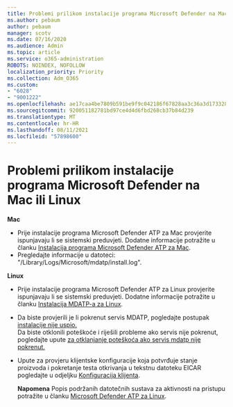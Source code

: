 ```yaml
---
title: Problemi prilikom instalacije programa Microsoft Defender na Mac ili Linux
ms.author: pebaum
author: pebaum
manager: scotv
ms.date: 07/16/2020
ms.audience: Admin
ms.topic: article
ms.service: o365-administration
ROBOTS: NOINDEX, NOFOLLOW
localization_priority: Priority
ms.collection: Adm_O365
ms.custom:
- "6028"
- "9001222"
ms.openlocfilehash: ae17caa4be7809b591be9f9c042186f67828aa3c36a3d17332806e4d92545dc6
ms.sourcegitcommit: 920051182781bd97ce4d4d6fbd268cb37b84d239
ms.translationtype: MT
ms.contentlocale: hr-HR
ms.lasthandoff: 08/11/2021
ms.locfileid: "57898600"
---
```

# <a name="issues-installing-microsoft-defender-on-mac-or-linux"></a>Problemi prilikom instalacije programa Microsoft Defender na Mac ili Linux

**Mac**

- Prije instalacije programa Microsoft Defender ATP za Mac provjerite ispunjavaju li se sistemski preduvjeti. Dodatne informacije potražite u članku [Instalacija programa Microsoft Defender ATP za Mac](https://docs.microsoft.com/windows/security/threat-protection/microsoft-defender-atp/microsoft-defender-atp-mac#how-to-install-microsoft-defender-atp-for-mac).  
- Pregledajte informacije u datoteci: "/Library/Logs/Microsoft/mdatp/install.log".

**Linux**

- Prije instalacije programa Microsoft Defender ATP za Linux provjerite ispunjavaju li se sistemski preduvjeti. Dodatne informacije potražite u članku [Instalacija MDATP-a za Linux](https://docs.microsoft.com/windows/security/threat-protection/microsoft-defender-atp/microsoft-defender-atp-linux#system-requirements). 
- Da biste provjerili je li pokrenut servis MDATP, pogledajte postupak [instalacije nije uspio.](https://docs.microsoft.com/windows/security/threat-protection/microsoft-defender-atp/linux-support-install#installation-failed)  
    Da biste otklonili poteškoće i riješili probleme ako servis nije pokrenut, pogledajte upute [za otklanjanje poteškoća ako servis mdatp nije pokrenut.](https://docs.microsoft.com/windows/security/threat-protection/microsoft-defender-atp/linux-support-install#steps-to-troubleshoot-if-mdatp-service-isnt-running)
- Upute za provjeru klijentske konfiguracije koja potvrđuje stanje proizvoda i pokretanje testa otkrivanja u tekstnu datoteku EICAR pogledajte u odjeljku [Konfiguracija klijenta](https://docs.microsoft.com/windows/security/threat-protection/microsoft-defender-atp/linux-install-manually#client-configuration).  

    **Napomena** Popis podržanih datotečnih sustava za aktivnosti na pristupu potražite u članku [Microsoft Defender ATP za Linux](https://docs.microsoft.com/windows/security/threat-protection/microsoft-defender-atp/microsoft-defender-atp-linux#system-requirements).